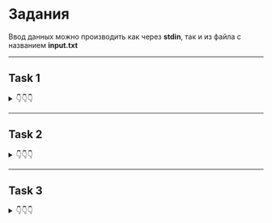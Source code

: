 # Задания

Ввод данных можно производить как через **stdin**, так и из файла с названием **input.txt**
___________________________________________________

## Task 1
<details>
<summary>👇👇👇</summary>

Дана прямоугольная доска $N*M$ (**N** строк и **M** столбцов).  
В левом верхнем углу находится шахматный конь Олег, которого необходимо переместить в правый нижний угол доски. 
В данной задаче конь может перемещаться на две клетки вниз и одну клетку вправо или на одну клетку вниз и две клетки вправо.

Необходимо определить, сколько существует различных маршрутов, ведущих из левого верхнего в правый нижний угол.

**Формат входных данных**  
Входной файл содержит два натуральных числа `N` и `M` $(1 \leq N, M \leq 50)$.

**Формат выходных данных**  
В выходной файл выведите единственное число — количество способов добраться конём до правого нижнего угла доски.

### Эталонное решение
Состоит из 12 строк кода и имеет алгоритмическую сложность $O(N * M)$

**Примеры ввода и вывода:**  
<table>
<tr><th>Ввод</th><th>Вывод</th></tr>
<tr>
  <td>

```
3 2
```

</td>
  <td> 

```
1
```

  </td>
</tr>
<tr>
  <td>

```
31 34
```

  </td>
  <td>

```
293930
```

  </td>

</tr>
</table>

</details>


___________________________________________________

## Task 2
<details>
<summary>👇👇👇</summary>

Олег очень любит занятия по программированию в университете. 
А еще больше он любит узнавать новые алгоритмы и структуры данных.
Для того, чтобы ему не было скучно на очередном занятии, преподаватель предложил придумать способ поиска медианы для последовательности 
**X** из **n** элементов.
Олег быстро нашел в сети нужный алгоритм и отчитался перед учителем. Тогда тот предложил усложнённую версию задачи: для каждого 
**i** от **1** до **n** нужно найти медиану среди первых **i** элементов последовательности 
**X**. В качестве результата преподаватель попросил сказать сумму найденных значений.

Медианой последовательности в случае нечётной длины **L** называется элемент, который будет равноудалён от концов последовательности, если ее отсортировать по возрастанию или убыванию 
(нетрудно сообразить, что этот элемент имеет номер $(L + 1) / 2$ в отсортированной последовательности, если номера считать с единицы). 
В случае чётной длины **L** медианой будем считать элемент, который окажется на месте $L/2$, если последовательность отсортировать по возрастанию.

**Формат входных данных**  
В первой строке входных данных записано число `N` $(1 \leq N \leq 100000)$. Во второй строке записаны `N` различных чисел $X_i(1 \leq X_i \leq 10^9)$

**Формат выходных данных**  
Выведите сумму найденных медианных значений.

### Эталонное решение  
Состоит из 19 строк кода и имеет алгоритмическую сложность $O(N * \log{N})$

<table>
<tr><th>Ввод</th><th>Вывод</th></tr>
<tr>
  <td>

```
10
5 10 8 1 7 3 9 6 2 4
```

</td>
  <td> 

```
59
```

  </td>
</tr>
<tr>
  <td>

```
5
5 3 1 2 4
```

  </td>
  <td>

```
16
```

  </td>

</tr>
</table>

</details>

___________________________________________________


## Task 3
<details>
<summary>👇👇👇</summary>

Вовочка ломает систему безопасности Пентагона. 
Для этого ему понадобилось узнать, какие символы в секретных зашифрованных посланиях употребляются чаще других. 
Для удобства изучения Вовочка хочет получить графическое представление встречаемости символов. 
Поэтому он хочет построить гистограмму количества символов в сообщении. 
Гистограмма — это график, в котором каждому символу, встречающемуся в сообщении хотя бы один раз, соответствует столбик, 
высота которого пропорциональна количеству этих символов в сообщении.


**Формат входных данных**  
Входной файл содержит зашифрованный текст сообщения. 
Он содержит строчные и прописные латинские буквы, цифры, знаки препинания («.», «!», «?», «:», «-», «,», «;», «(», «)»), 
пробелы и переводы строк. Размер входного файла не превышает 10000 байт. 
Текст содержит хотя бы один непробельный символ. Все строки входного файла не длиннее 200 символов.
Для каждого символа c кроме пробелов и переводов строк выведите столбик из символов «#», количество которых должно быть равно количеству символов c в данном тексте. 
Под каждым столбиком напишите символ, соответствующий ему. Отформатируйте гистограмму так, чтобы нижние концы столбиков были на одной строке, первая строка 
и первый столбец были непустыми. Не отделяйте столбики друг от друга. Отсортируйте столбики в порядке увеличения кодов символов.

**Формат выходных данных**  
Для каждого символа c кроме пробелов и переводов строк выведите столбик из символов «#», 
количество которых должно быть равно количеству символов c в данном тексте. Под каждым столбиком напишите символ, соответствующий ему. 
Отформатируйте гистограмму так, чтобы нижние концы столбиков были на одной строке, первая строка и первый столбец были непустыми. 
Не отделяйте столбики друг от друга. Отсортируйте столбики в порядке увеличения кодов символов.

### Эталонное решение  
Состоит из 25 строк кода и имеет алгоритмическую сложность $O(N * \log{N})$

<table>
<tr><th>Ввод</th><th>Вывод</th></tr>
<tr>
  <td>

```
Hello, world!

```

</td>
  <td> 

```
     #   
     ##  
#########
!,Hdelorw

```

  </td>
</tr>
<tr>
  <td>

```
Twas brillig, and the slithy toves
Did gyre and gimble in the wabe;
All mimsy were the borogoves,
And the mome raths outgrabe.

```

  </td>
  <td>

```
         #              
         #              
         #              
         #              
         #              
         #         #    
         #  #      #    
      #  # ###  ####    
      ## ###### ####    
      ##############    
      ##############  ##
#  #  ############## ###
########################
,.;ADTabdeghilmnorstuvwy

```

  </td>

</tr>
</table>

</details>
